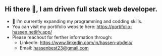 ## Hi there 👋, I am driven full stack web developer.

- 🌱 I’m currently expanding my programming and codding skills.
- You can visit my portifolio website here: https://portifolio-hassen.netlify.app/
- Please reachout for ferther information through:
    - LinkedIn: https://www.linkedin.com/in/hassen-abdela/
    - Email: hassenbest23@gmail.com
  

<!--
**Hassen-Ahmed/Hassen-Ahmed** is a ✨ _special_ ✨ repository because its `README.md` (this file) appears on your GitHub profile.

Here are some ideas to get you started:

- 🔭 I’m currently working on ...
- 🌱 I’m currently learning ...
- 👯 I’m looking to collaborate on ...
- 🤔 I’m looking for help with ...
- 💬 Ask me about ...
- 📫 How to reach me: ...
- 😄 Pronouns: ...
- ⚡ Fun fact: ...
-->

